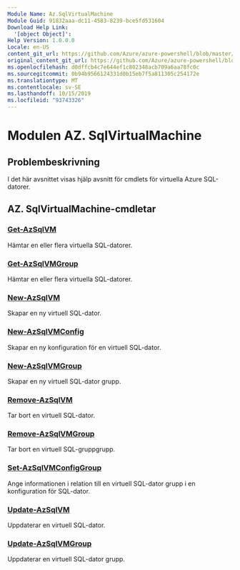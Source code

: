 ```yaml
---
Module Name: Az.SqlVirtualMachine
Module Guid: 91832aaa-dc11-4583-8239-bce5fd531604
Download Help Link:
  '[object Object]': 
Help Version: 1.0.0.0
Locale: en-US
content_git_url: https://github.com/Azure/azure-powershell/blob/master/src/SqlVirtualMachine/SqlVirtualMachine/help/Az.SqlVirtualMachine.md
original_content_git_url: https://github.com/Azure/azure-powershell/blob/master/src/SqlVirtualMachine/SqlVirtualMachine/help/Az.SqlVirtualMachine.md
ms.openlocfilehash: d0dffcb4c7e644ef1c802348acb709a6aa78fc0c
ms.sourcegitcommit: 0b94b9566124331d0b15eb7f5a811305c254172e
ms.translationtype: MT
ms.contentlocale: sv-SE
ms.lasthandoff: 10/15/2019
ms.locfileid: "93743326"
---
```

# Modulen AZ. SqlVirtualMachine
## Problembeskrivning
I det här avsnittet visas hjälp avsnitt för cmdlets för virtuella Azure SQL-datorer.

## AZ. SqlVirtualMachine-cmdletar
### [Get-AzSqlVM](Get-AzSqlVM.md)
Hämtar en eller flera virtuella SQL-datorer.

### [Get-AzSqlVMGroup](Get-AzSqlVMGroup.md)
Hämtar en eller flera virtuella SQL-datorer.

### [New-AzSqlVM](New-AzSqlVM.md)
Skapar en ny virtuell SQL-dator.

### [New-AzSqlVMConfig](New-AzSqlVMConfig.md)
Skapar en ny konfiguration för en virtuell SQL-dator.

### [New-AzSqlVMGroup](New-AzSqlVMGroup.md)
Skapar en ny virtuell SQL-dator grupp.

### [Remove-AzSqlVM](Remove-AzSqlVM.md)
Tar bort en virtuell SQL-dator.

### [Remove-AzSqlVMGroup](Remove-AzSqlVMGroup.md)
Tar bort en virtuell SQL-gruppgrupp.

### [Set-AzSqlVMConfigGroup](Set-AzSqlVMConfigGroup.md)
Ange informationen i relation till en virtuell SQL-dator grupp i en konfiguration för SQL-dator.

### [Update-AzSqlVM](Update-AzSqlVM.md)
Uppdaterar en virtuell SQL-dator.

### [Update-AzSqlVMGroup](Update-AzSqlVMGroup.md)
Uppdaterar en virtuell SQL-dator grupp.

